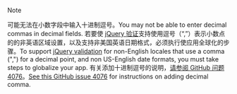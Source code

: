 > [!NOTE]
> <span data-ttu-id="e9f12-101">可能无法在小数字段中输入十进制逗号。</span><span class="sxs-lookup"><span data-stu-id="e9f12-101">You may not be able to enter decimal commas in decimal fields.</span></span> <span data-ttu-id="e9f12-102">若要使 [jQuery 验证](https://jqueryvalidation.org/)支持使用逗号（“,”）表示小数点的的非英语区域设置，以及支持非美国英语日期格式，必须执行使应用全球化的步骤。</span><span class="sxs-lookup"><span data-stu-id="e9f12-102">To support [jQuery validation](https://jqueryvalidation.org/) for non-English locales that use a comma (",") for a decimal point, and non US-English date formats, you must take steps to globalize your app.</span></span> <span data-ttu-id="e9f12-103">有关添加十进制逗号的说明，[请参阅 GitHub 问题 4076](https://github.com/dotnet/AspNetCore.Docs/issues/4076#issuecomment-326590420)。</span><span class="sxs-lookup"><span data-stu-id="e9f12-103">[See this GitHub issue 4076](https://github.com/dotnet/AspNetCore.Docs/issues/4076#issuecomment-326590420) for instructions on adding decimal comma.</span></span>